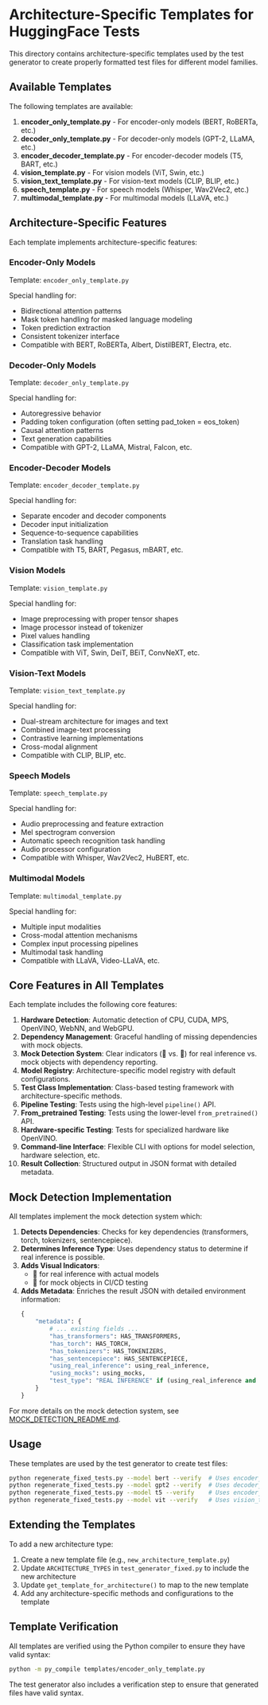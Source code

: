 # Architecture-Specific Templates for HuggingFace Tests

This directory contains architecture-specific templates used by the test generator to create properly formatted test files for different model families.

## Available Templates

The following templates are available:

1. **encoder_only_template.py** - For encoder-only models (BERT, RoBERTa, etc.)
2. **decoder_only_template.py** - For decoder-only models (GPT-2, LLaMA, etc.)
3. **encoder_decoder_template.py** - For encoder-decoder models (T5, BART, etc.)
4. **vision_template.py** - For vision models (ViT, Swin, etc.)
5. **vision_text_template.py** - For vision-text models (CLIP, BLIP, etc.)
6. **speech_template.py** - For speech models (Whisper, Wav2Vec2, etc.)
7. **multimodal_template.py** - For multimodal models (LLaVA, etc.)

## Architecture-Specific Features

Each template implements architecture-specific features:

### Encoder-Only Models

Template: `encoder_only_template.py`

Special handling for:
- Bidirectional attention patterns
- Mask token handling for masked language modeling
- Token prediction extraction
- Consistent tokenizer interface
- Compatible with BERT, RoBERTa, Albert, DistilBERT, Electra, etc.

### Decoder-Only Models

Template: `decoder_only_template.py`

Special handling for:
- Autoregressive behavior
- Padding token configuration (often setting pad_token = eos_token)
- Causal attention patterns
- Text generation capabilities
- Compatible with GPT-2, LLaMA, Mistral, Falcon, etc.

### Encoder-Decoder Models

Template: `encoder_decoder_template.py`

Special handling for:
- Separate encoder and decoder components
- Decoder input initialization
- Sequence-to-sequence capabilities
- Translation task handling
- Compatible with T5, BART, Pegasus, mBART, etc.

### Vision Models

Template: `vision_template.py`

Special handling for:
- Image preprocessing with proper tensor shapes
- Image processor instead of tokenizer
- Pixel values handling
- Classification task implementation
- Compatible with ViT, Swin, DeiT, BEiT, ConvNeXT, etc.

### Vision-Text Models

Template: `vision_text_template.py`

Special handling for:
- Dual-stream architecture for images and text
- Combined image-text processing
- Contrastive learning implementations
- Cross-modal alignment
- Compatible with CLIP, BLIP, etc.

### Speech Models

Template: `speech_template.py`

Special handling for:
- Audio preprocessing and feature extraction
- Mel spectrogram conversion
- Automatic speech recognition task handling
- Audio processor configuration
- Compatible with Whisper, Wav2Vec2, HuBERT, etc.

### Multimodal Models

Template: `multimodal_template.py`

Special handling for:
- Multiple input modalities
- Cross-modal attention mechanisms
- Complex input processing pipelines
- Multimodal task handling
- Compatible with LLaVA, Video-LLaVA, etc.

## Core Features in All Templates

Each template includes the following core features:

1. **Hardware Detection**: Automatic detection of CPU, CUDA, MPS, OpenVINO, WebNN, and WebGPU.
2. **Dependency Management**: Graceful handling of missing dependencies with mock objects.
3. **Mock Detection System**: Clear indicators (🚀 vs. 🔷) for real inference vs. mock objects with dependency reporting.
4. **Model Registry**: Architecture-specific model registry with default configurations.
5. **Test Class Implementation**: Class-based testing framework with architecture-specific methods.
6. **Pipeline Testing**: Tests using the high-level `pipeline()` API.
7. **From_pretrained Testing**: Tests using the lower-level `from_pretrained()` API.
8. **Hardware-specific Testing**: Tests for specialized hardware like OpenVINO.
9. **Command-line Interface**: Flexible CLI with options for model selection, hardware selection, etc.
10. **Result Collection**: Structured output in JSON format with detailed metadata.

## Mock Detection Implementation

All templates implement the mock detection system which:

1. **Detects Dependencies**: Checks for key dependencies (transformers, torch, tokenizers, sentencepiece).
2. **Determines Inference Type**: Uses dependency status to determine if real inference is possible.
3. **Adds Visual Indicators**:
   - 🚀 for real inference with actual models
   - 🔷 for mock objects in CI/CD testing
4. **Adds Metadata**: Enriches the result JSON with detailed environment information:
   ```python
   {
       "metadata": {
           # ... existing fields ...
           "has_transformers": HAS_TRANSFORMERS,
           "has_torch": HAS_TORCH,
           "has_tokenizers": HAS_TOKENIZERS, 
           "has_sentencepiece": HAS_SENTENCEPIECE,
           "using_real_inference": using_real_inference,
           "using_mocks": using_mocks,
           "test_type": "REAL INFERENCE" if (using_real_inference and not using_mocks) else "MOCK OBJECTS (CI/CD)"
       }
   }
   ```

For more details on the mock detection system, see [MOCK_DETECTION_README.md](../../MOCK_DETECTION_README.md).

## Usage

These templates are used by the test generator to create test files:

```bash
python regenerate_fixed_tests.py --model bert --verify  # Uses encoder_only_template.py
python regenerate_fixed_tests.py --model gpt2 --verify  # Uses decoder_only_template.py
python regenerate_fixed_tests.py --model t5 --verify    # Uses encoder_decoder_template.py
python regenerate_fixed_tests.py --model vit --verify   # Uses vision_template.py
```

## Extending the Templates

To add a new architecture type:

1. Create a new template file (e.g., `new_architecture_template.py`)
2. Update `ARCHITECTURE_TYPES` in `test_generator_fixed.py` to include the new architecture
3. Update `get_template_for_architecture()` to map to the new template
4. Add any architecture-specific methods and configurations to the template

## Template Verification

All templates are verified using the Python compiler to ensure they have valid syntax:

```bash
python -m py_compile templates/encoder_only_template.py
```

The test generator also includes a verification step to ensure that generated files have valid syntax.
